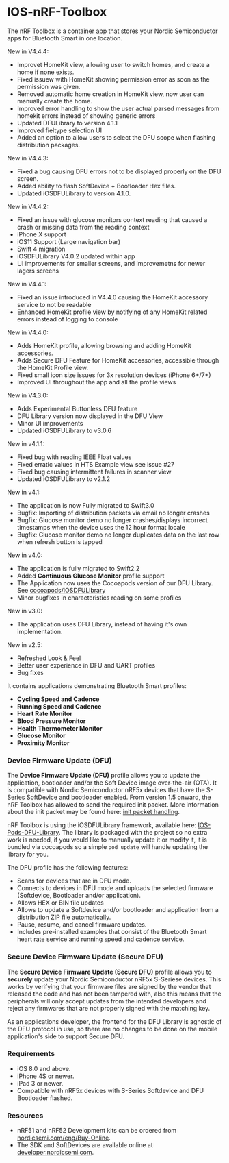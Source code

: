 # IOS-nRF-Toolbox

The nRF Toolbox is a container app that stores your Nordic Semiconductor apps for Bluetooth Smart in one location. 

New in V4.4.4:

* Improvet HomeKit view, allowing user to switch homes, and create a home if none exists.
* Fixed issuew with HomeKit showing permission error as soon as the permission was given.
* Removed automatic home creation in HomeKit view, now user can manually create the home.
* Improved error handling to show the user actual parsed messages from homekit errors instead of showing generic errors
* Updated DFULibrary to version 4.1.1
* Improved fieltype selection UI
* Added an option to allow users to select the DFU scope when flashing distribution packages.

New in V4.4.3:

* Fixed a bug causing DFU errors not to be displayed properly on the DFU screen.
* Added ability to flash SoftDevice + Bootloader Hex files.
* Updated iOSDFULibrary to version 4.1.0.

New in V4.4.2:

* Fixed an issue with glucose monitors context reading that caused a crash or missing data from the reading context
* iPhone X support
* iOS11 Support (Large navigation bar)
* Swift 4 migration
* iOSDFULibrary V4.0.2 updated within app
* UI improvements for smaller screens, and improvemetns for newer lagers screens

New in V4.4.1:

* Fixed an issue introduced in V4.4.0 causing the HomeKit accessory service to not be readable
* Enhanced HomeKit profile view by notifying of any HomeKit related errors instead of logging to console

New in V4.4.0:

* Adds HomeKit profile, allowing browsing and adding HomeKit accessories.
* Adds Secure DFU Feature for HomeKit accessories, accessible through the HomeKit Profile view.
* Fixed small icon size issues for 3x resolution devices (iPhone 6+/7+)
* Improved UI throughout the app and all the profile views

New in V4.3.0:

* Adds Experimental Buttonless DFU feature
* DFU Library version now displayed in the DFU View
* Minor UI improvements
* Updated iOSDFULibrary to v3.0.6

New in v4.1.1:

* Fixed bug with reading IEEE Float values
* Fixed erratic values in HTS Example view see issue #27
* Fixed bug causing intermittent failures in scanner view
* Updated iOSDFULibrary to v2.1.2

New in v4.1:

* The application is now Fully migrated to Swift3.0
* Bugfix: Importing of distribution packets via email no longer crashes
* Bugfix: Glucose monitor demo no longer crashes/displays incorrect timestamps when the device uses the 12 hour format locale
* Bugfix: Glucose monitor demo no longer duplicates data on the last row when refresh button is tapped

New in v4.0:

* The application is fully migrated to Swift2.2
* Added **Continuous Glucose Monitor** profile support
* The Application now uses the Cocoapods version of our DFU Library. See [cocoapods/iOSDFULibrary](https://cocoapods.org/pods/iOSDFULibrary)
* Minor bugfixes in characteristics reading on some profiles

New in v3.0:

* The application uses DFU Library, instead of having it's own implementation.

New in v2.5:

* Refreshed Look & Feel
* Better user experience in DFU and UART profiles
* Bug fixes

It contains applications demonstrating Bluetooth Smart profiles: 

* **Cycling Speed and Cadence**
* **Running Speed and Cadence** 
* **Heart Rate Monitor**
* **Blood Pressure Monitor**
* **Health Thermometer Monitor** 
* **Glucose Monitor**
* **Proximity Monitor** 

### Device Firmware Update (DFU)

The **Device Firmware Update (DFU)** profile allows you to update the application, bootloader and/or the Soft Device image over-the-air (OTA). It is compatible with Nordic Semiconductor nRF5x devices that have the S-Series SoftDevice and bootloader enabled. From version 1.5 onward, the nRF Toolbox has allowed to send the required init packet. More information about the init packet may be found here: [init packet handling](https://github.com/NordicSemiconductor/nRF-Master-Control-Panel/tree/master/init%20packet%20handling).

nRF Toolbox is using the iOSDFULibrary framework, available here: [IOS-Pods-DFU-Library](https://github.com/NordicSemiconductor/IOS-Pods-DFU-Library). The library is packaged with the project so no extra work is needed, if you would like to manually update it or modify it, it is bundled via cocoapods so a simple `pod update` will handle updating the library for you. 

The DFU profile has the following features:
- Scans for devices that are in DFU mode.
- Connects to devices in DFU mode and uploads the selected firmware (Softdevice, Bootloader and/or application).
- Allows HEX or BIN file updates
- Allows to update a Softdevice and/or bootloader and application from a distribution ZIP file automatically.
- Pause, resume, and cancel firmware updates.
- Includes pre-installed examples that consist of the Bluetooth Smart heart rate service and running speed and cadence service.

### Secure Device Firmware Update (Secure DFU)

The **Secure Device Firmware Update (Secure DFU)** profile allows you to **securely** update your Nordic Semiconductor nRF5x S-Seriese devices.
This works by verifying that your firmware files are signed by the vendor that released the code and has not been tampered with, also this means that the peripherals will only accept updates from
the intended developers and reject any firmwares that are not properly signed with the matching key.

As an applications developer, the frontend for the DFU Library is agnostic of the DFU protocol in use, so there are no changes to be done on the mobile application's side to support Secure DFU. 

### Requirements

- iOS 8.0 and above.
- iPhone 4S or newer.
- iPad 3 or newer.
- Compatible with nRF5x devices with S-Series Softdevice and DFU Bootloader flashed.

### Resources

- nRF51 and nRF52 Development kits can be ordered from [nordicsemi.com/eng/Buy-Online](http://www.nordicsemi.com/eng/Buy-Online).
- The SDK and SoftDevices are available online at [developer.nordicsemi.com](http://developer.nordicsemi.com).
